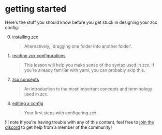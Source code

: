 # getting started

Here's the stuff you should know before you get stuck in designing your zcx config:

0. [installing zcx](installation)

    > Alternatively, 'dragging one folder into another folder'.

1. [reading zcx configurations](reading-zcx-configurations)

    > 	This lesson will help you make sense of the syntax used in zcx. If you're already familiar with yaml, you can probably skip this.

2. [zcx concepts](zcx-concepts)

    > 	An introduction to the most important concepts and terminology used in zcx.

3. [editing a config](editing-a-config)

    >	Your first steps with configuring zcx.

!!! note
    If you're having trouble with any of this content, feel free to [join the discord](https://discord.zcxcore.com) to get help from a member of the community!

